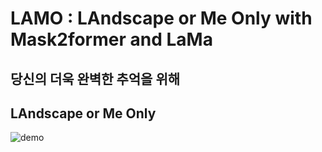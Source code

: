 # LAMO : LAndscape or Me Only with Mask2former and LaMa
## 당신의 더욱 완벽한 추억을 위해
## LAndscape or Me Only

![demo](https://user-images.githubusercontent.com/107748183/177677586-3e2aacd7-b39b-43a8-86ae-11da0096707d.gif)

